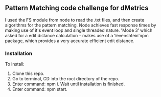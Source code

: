 ## Pattern Matching code challenge for dMetrics

I used the FS module from node to read the .txt files, and then create algorithms for the pattern matching.
Node achieves fast response times by making use of it's event loop and single threaded nature.
'Mode 3' which asked for a edit distance calculation - makes use of a 'levenshtein'npm package, which provides a very accurate efficient edit distance.

### Installation

To install: 
1. Clone this repo.
2. Go to terminal, CD into the root directory of the repo. 
3. Enter command: npm i. Wait until installation is finished. 
4. Enter command: npm start.


